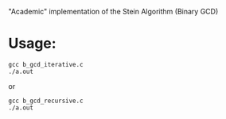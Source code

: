 "Academic" implementation of the Stein Algorithm (Binary GCD)

# Usage:

```shell
gcc b_gcd_iterative.c
./a.out
```

or

```shell
gcc b_gcd_recursive.c
./a.out
```

